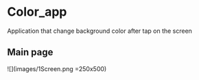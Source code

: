 # Color_app

Application that change background color after tap on the screen

## Main page
![](images/1Screen.png =250x500)

